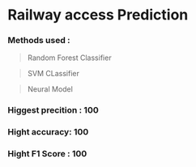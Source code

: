 # Railway access  Prediction

### Methods used :

>Random Forest Classifier

>SVM CLassifier

>Neural Model

### Higgest precition : 100

### Hight accuracy: 100

### Hight F1 Score : 100